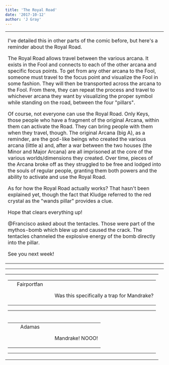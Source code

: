 ```yaml
---
title: 'The Royal Road'
date: '2017-10-12'
author: 'J Gray'
---
```


<div>
<!-- Main content here -->
<table border="0" class="post"><tbody><tr><td>
   
   <div class="post_body">
       <p>I've detailed this in other parts of the comic before, but here's a reminder about the Royal Road.</p><p>The Royal Road allows travel between the various arcana. It exists in the Fool and connects to each of the other arcana and specific focus points. To get from any other arcana to the Fool, someone must travel to the focus point and visualize the Fool in some fashion. They will then be transported across the arcana to the Fool. From there, they can repeat the process and travel to whichever arcana they want by visualizing the proper symbol while standing on the road, between the four "pillars".</p><p>Of course, not everyone can use the Royal Road. Only Keys, those people who have a fragment of the original Arcana, within them can activate the Road. They can bring people with them when they travel, though. The original Arcana (big A), as a reminder, are the god-like beings who created the various arcana (little a) and, after a war between the two houses (the Minor and Major Arcana) are all imprisoned at the core of the various worlds/dimensions they created. Over time, pieces of the Arcana broke off as they struggled to be free and lodged into the souls of regular people, granting them both powers and the ability to activate and use the Royal Road.</p><p>As for how the Royal Road actually works? That hasn't been explained yet, though the fact that Kludge referred to the red crystal as the "wands pillar" provides a clue.</p><p>Hope that clears everything up!</p><p>@Francisco asked about the tentacles. Those were part of the mythos-bomb which blew up and caused the crack. The tentacles channeled the explosive energy of the bomb directly into the pillar. </p><p>See you next week!</p>
   </div>
   </td></tr>
   </tbody></table><hr><table style="width:100%; border:0;" class="comment_table"><tbody><tr><td width="100%"><a name=""> </a><div style="width:100%;" class="comment"><table border="0" width="100%"><tbody><tr><td align="center" valign="top" width="125">
<span class="comment_title"><center>Fairportfan<br></center><a name="3054">&nbsp;</a></span><br>
<center><img src="https://www.gravatar.com/avatar.php?gravatar_id=eadfaff19262636d50b2afcca4ef4582&amp;default=http%3A%2F%2Fmysteriesofthearcana.com%2Ftemplates%2Fmain%2Fimages%2Favatar.gif&amp;size=80&amp;rating=g" border="0" alt=""></center>
</td>
<td valign="top">


<p class="comment_text"> </p><p class="comment_text"><br> Was this specifically a trap for Mandrake?</p>
 

</td></tr></tbody></table>
<hr></div></td></tr><tr><td width="100%"><a name=""> </a><div style="width:100%;" class="comment"><table border="0" width="100%"><tbody><tr><td align="center" valign="top" width="125">
<span class="comment_title"><center>Adamas<br></center><a name="3056">&nbsp;</a></span><br>
<center><img src="https://www.gravatar.com/avatar.php?gravatar_id=63b5da7dbecbf4a2fac891b8f15ccbc4&amp;default=http%3A%2F%2Fmysteriesofthearcana.com%2Ftemplates%2Fmain%2Fimages%2Favatar.gif&amp;size=80&amp;rating=g" border="0" alt=""></center>
</td>
<td valign="top">


<p class="comment_text"> </p><p class="comment_text"><br> Mandrake! NOOO!<br></p>
 

</td></tr></tbody></table>
<hr></div></td></tr></tbody></table>
<!-- End main content -->
              </div>
